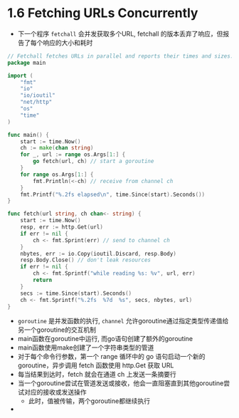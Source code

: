 # 1.6 Fetching URLs Concurrently
- 下一个程序 `fetchall` 会并发获取多个URL, fetchall 的版本丢弃了响应，但报告了每个响应的大小和耗时
```go
// Fetchall fetches URLs in parallel and reports their times and sizes.
package main

import (
	"fmt"
	"io"
	"io/ioutil"
	"net/http"
	"os"
	"time"
)

func main() {
	start := time.Now()
	ch := make(chan string)
	for _, url := range os.Args[1:] {
		go fetch(url, ch) // start a goroutine
	}
	for range os.Args[1:] {
		fmt.Println(<-ch) // receive from channel ch
	}
	fmt.Printf("%.2fs elapsed\n", time.Since(start).Seconds())
}

func fetch(url string, ch chan<- string) {
	start := time.Now()
	resp, err := http.Get(url)
	if err != nil {
		ch <- fmt.Sprint(err) // send to channel ch
	}
	nbytes, err := io.Copy(ioutil.Discard, resp.Body)
	resp.Body.Close() // don't leak resources
	if err != nil {
		ch <- fmt.Sprintf("while reading %s: %v", url, err)
		return
	}
	secs := time.Since(start).Seconds()
	ch <- fmt.Sprintf("%.2fs  %7d  %s", secs, nbytes, url)
}
```
- `goroutine` 是并发函数的执行, `channel` 允许goroutine通过指定类型传递值给另一个goroutine的交互机制
- main函数在goroutine中运行, 而go语句创建了额外的goroutine
- main函数使用make创建了一个字符串类型的管道
- 对于每个命令行参数，第一个 range 循环中的 go 语句启动一个新的 goroutine，异步调用 fetch 函数使用 http.Get 获取 URL
- 每当结果到达时，fetch 就会在通道 ch 上发送一条摘要行
- 当一个goroutine尝试在管道发送或接收，他会一直阻塞直到其他goroutine尝试对应的接收或发送操作
  - 此时，值被传输，两个goroutine都继续执行
- 